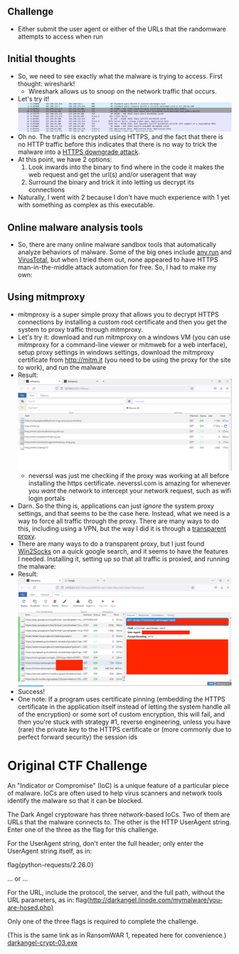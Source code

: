 ## Challenge

- Either submit the user agent or either of the URLs that the randomware attempts to access when run

## Initial thoughts

- So, we need to see exactly what the malware is trying to access. First thought: wireshark!
    - Wireshark allows us to snoop on the network traffic that occurs.
- Let's try it! ![wireshark-darkangel.png](../../_resources/wireshark-darkangel.png)
- Oh no. The traffic is encrypted using HTTPS, and the fact that there is no HTTP traffic before this indicates that there is no way to trick the malware into a [HTTPS downgrade attack](https://auth0.com/blog/preventing-https-downgrade-attacks/).
- At this point, we have 2 options:
    1.  Look inwards into the binary to find where in the code it makes the web request and get the url(s) and/or useragent that way
    2.  Surround the binary and trick it into letting us decrypt its connections
- Naturally, I went with 2 because I don't have much experience with 1 yet with something as complex as this executable.

## Online malware analysis tools

- So, there are many online malware sandbox tools that automatically analyze behaviors of malware. Some of the big ones include [any.run](https://any.run/) and [VirusTotal](https://www.virustotal.com/), but when I tried them out, none appeared to have HTTPS man-in-the-middle attack automation for free. So, I had to make my own:

## Using mitmproxy

- mitmproxy is a super simple proxy that allows you to decrypt HTTPS connections by installing a custom root certificate and then you get the system to proxy traffic through mitmproxy.
- Let's try it: download and run mitmproxy on a windows VM (you can use mitmproxy for a command-line viewer or mitmweb for a web interface), setup proxy settings in windows settings, download the mitmproxy certificate from http://mitm.it (you need to be using the proxy for the site to work), and run the malware
- Result: ![nothing-darkangel.png](../../_resources/nothing-darkangel.png)
	- neverssl was just me checking if the proxy was working at all before installing the https certificate. neverssl.com is amazing for whenever you *want* the network to intercept your network request, such as wifi login portals
- Darn. So the thing is, applications can just *ignore* the system proxy settings, and that seems to be the case here. Instead, what we need is a way to force all traffic through the proxy. There are many ways to do this, including using a VPN, but the way I did it is through a [transparent proxy](https://en.wikipedia.org/wiki/Proxy_server#Transparent_proxy).
- There are many ways to do a transparent proxy, but I just found [Win2Socks](https://win2socks.com/) on a quick google search, and it seems to have the features I needed. Installing it, setting up so that all traffic is proxied, and running the malware:
- Result: ![final-result-darkangel-censored.png](../../_resources/final-result-darkangel-censored.png)
- Success!
- One note: If a program uses certificate pinning (embedding the HTTPS certificate in the application itself instead of letting the system handle all of the encryption) or some sort of custom encryption, this will fail, and then you're stuck with strategy #1, reverse engineering, unless you have (rare) the private key to the HTTPS certificate or (more commonly due to perfect forward security) the session ids

# Original CTF Challenge

An "Indicator or Compromise" (IoC) is a unique feature of a particular piece of malware. IoCs are often used to help virus scanners and network tools identify the malware so that it can be blocked.

The Dark Angel cryptoware has three network-based IoCs. Two of them are URLs that the malware connects to. The other is the HTTP UserAgent string. Enter one of the three as the flag for this challenge.

For the UserAgent string, don't enter the full header; only enter the UserAgent string itself, as in:

flag{python-requests/2.26.0}

... or ...

For the URL, include the protocol, the server, and the full path, without the URL parameters, as in: flag{http://darkangel.linode.com/mymalware/you-are-hosed.php}

Only one of the three flags is required to complete the challenge.

(This is the same link as in RansomWAR 1, repeated here for convenience.)
[darkangel-crypt-03.exe](../../_resources/darkangel-crypt-03.exe)